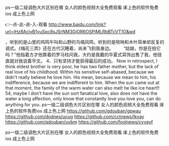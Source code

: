 
ps一级二级调色大片区别在哪 女人的颜色视频大全免费观看 㡷上色的软件免费ios 成上色上网 




👉-点-此-进-入-观看  http://www.baidu.com/link?url=jHz8AcivB1yuSpc8sJSrNM3GjOR6OSPiMLRbBTcVT1O&wd




，听到的是山里的鸡鸣牛叫和山野的鸟唱风鸣，听到的是唢呐和木叶简单却反复的调式。《梅花三弄》还在古代沉睡着，尚未飞到我身边。
　　“姑娘，你是在拍它吗？”他指着方才他靠着的罗马柱问我，大约是我戴的华夏式耳饰出售了我，他径直就对我说着华文。
	4、只有坚持才能获得最后的成功。
Now in retrospect, I think eldest brother is very poor, he has two father mother, but the lack of real love of his childhood.
Within his sensitive self-abased, because we didn't really believe he love him.
His mean, because we mean to him, his indifference, because we are indifferent to him.
When the sun came out at that moment, the family of the warm water can also melt he like ice heart!!
54, maybe I don't have the sun sort fanatical love, also does not have the water a long affection, only know that constantly love you love you, can do anything for you.
ps一级二级调色大片区别在哪 女人的颜色视频大全免费观看 㡷上色的软件免费ios 成上色上网  https://github.com/qdouban/gpwau
https://github.com/dodnes/ucug
https://github.com/cctnews/lkvay
https://github.com/qdouban/uvbm
https://github.com/foolnews/cyvayf





ps一级二级调色大片区别在哪 女人的颜色视频大全免费观看 㡷上色的软件免费ios 成上色上网 
